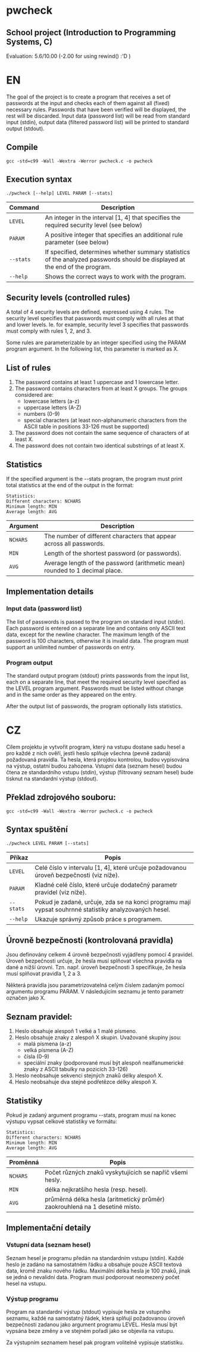 # pwcheck

## School project (Introduction to Programming Systems, C)
Evaluation: 5.6/10.00 (-2.00 for using rewind() :'D )

# EN

The goal of the project is to create a program that receives a set of passwords at the input and checks each of them against all (fixed) necessary rules. Passwords that have been verified will be displayed, the rest will be discarded. Input data (password list) will be read from standard input (stdin), output data (filtered password list) will be printed to standard output (stdout).

## Compile

`gcc -std=c99 -Wall -Wextra -Werror pwcheck.c -o pwcheck`

## Execution syntax

`./pwcheck [--help] LEVEL PARAM [--stats]`

| Command | Description |
| --- | --- |
| `LEVEL` | An integer in the interval [1, 4] that specifies the required security level (see below) |
| `PARAM` | A positive integer that specifies an additional rule parameter (see below) |
| `--stats` | If specified, determines whether summary statistics of the analyzed passwords should be displayed at the end of the program. |
| `--help` | Shows the correct ways to work with the program. |

## Security levels (controlled rules)

A total of 4 security levels are defined, expressed using 4 rules. The security level specifies that passwords must comply with all rules at that and lower levels. Ie. for example, security level 3 specifies that passwords must comply with rules 1, 2, and 3.

Some rules are parameterizable by an integer specified using the PARAM program argument. In the following list, this parameter is marked as X.

## List of rules

1. The password contains at least 1 uppercase and 1 lowercase letter.
2. The password contains characters from at least X groups. The groups considered are:
    - lowercase letters (a-z)
    - uppercase letters (A-Z)
    - numbers (0-9)
    - special characters (at least non-alphanumeric characters from the ASCII table in positions 33-126 must be supported)
3. The password does not contain the same sequence of characters of at least X.
4. The password does not contain two identical substrings of at least X.

## Statistics

If the specified argument is the --stats program, the program must print total statistics at the end of the output in the format:

```
Statistics:
Different characters: NCHARS
Minimum length: MIN
Average length: AVG
```

| Argument | Description |
| --- | --- |
| `NCHARS` | The number of different characters that appear across all passwords. |
| `MIN` | Length of the shortest password (or passwords). |
| `AVG` | Average length of the password (arithmetic mean) rounded to 1 decimal place. |

## Implementation details

### Input data (password list)

The list of passwords is passed to the program on standard input (stdin). Each password is entered on a separate line and contains only ASCII text data, except for the newline character. The maximum length of the password is 100 characters, otherwise it is invalid data. The program must support an unlimited number of passwords on entry.

### Program output

The standard output program (stdout) prints passwords from the input list, each on a separate line, that meet the required security level specified as the LEVEL program argument. Passwords must be listed without change and in the same order as they appeared on the entry.

After the output list of passwords, the program optionally lists statistics.


# CZ

Cílem projektu je vytvořit program, který na vstupu dostane sadu hesel a pro každé z nich ověří, jestli heslo splňuje všechna (pevně zadaná) požadovaná pravidla. Ta hesla, která projdou kontrolou, budou vypisována na výstup, ostatní budou zahozena. Vstupní data (seznam hesel) budou čtena ze standardního vstupu (stdin), výstup (filtrovaný seznam hesel) bude tisknut na standardní výstup (stdout).

## Překlad zdrojového souboru:

`gcc -std=c99 -Wall -Wextra -Werror pwcheck.c -o pwcheck`

## Syntax spuštění

`./pwcheck LEVEL PARAM [--stats]`

| Příkaz | Popis |
| --- | --- |
| `LEVEL` | Celé číslo v intervalu [1, 4], které určuje požadovanou úroveň bezpečnosti (viz níže). |
| `PARAM` | Kladné celé číslo, které určuje dodatečný parametr pravidel (viz níže). |
| `--stats` | Pokud je zadané, určuje, zda se na konci programu mají vypsat souhrnné statistiky analyzovaných hesel. |
| `--help` | Ukazuje správný způsob práce s programem. |

## Úrovně bezpečnosti (kontrolovaná pravidla)

Jsou definovány celkem 4 úrovně bezpečnosti vyjádřeny pomocí 4 pravidel. Úroveň bezpečnosti určuje, že hesla musí splňovat všechna pravidla na dané a nižší úrovni. Tzn. např. úroveň bezpečnosti 3 specifikuje, že hesla musí splňovat pravidla 1, 2 a 3.

Některá pravidla jsou parametrizovatelná celým číslem zadaným pomocí argumentu programu PARAM. V následujícím seznamu je tento parametr označen jako X.

## Seznam pravidel:

1. Heslo obsahuje alespoň 1 velké a 1 malé písmeno.
2. Heslo obsahuje znaky z alespoň X skupin. Uvažované skupiny jsou:
    - malá písmena (a-z)
    - velká písmena (A-Z)
    - čísla (0-9)
    - speciální znaky (podporované musí být alespoň nealfanumerické znaky z ASCII tabulky na pozicích 33-126)
3. Heslo neobsahuje sekvenci stejných znaků délky alespoň X.
4. Heslo neobsahuje dva stejné podřetězce délky alespoň X.

## Statistiky

Pokud je zadaný argument programu --stats, program musí na konec výstupu vypsat celkové statistiky ve formátu:
```
Statistics:
Different characters: NCHARS
Minimum length: MIN
Average length: AVG
```
| Proměnná | Popis |
| --- | --- |
| `NCHARS` | Počet různých znaků vyskytujících se napříč všemi hesly. |
| `MIN` | délka nejkratšího hesla (resp. hesel). |
| `AVG` | průměrná délka hesla (aritmetický průměr) zaokrouhlená na 1 desetiné místo. |

## Implementační detaily

### Vstupní data (seznam hesel)

Seznam hesel je programu předán na standardním vstupu (stdin). Každé heslo je zadáno na samostatném řádku a obsahuje pouze ASCII textová data, kromě znaku nového řádku. Maximální délka hesla je 100 znaků, jinak se jedná o nevalidní data. Program musí podporovat neomezený počet hesel na vstupu.

### Výstup programu

Program na standardní výstup (stdout) vypisuje hesla ze vstupního seznamu, každé na samostatný řádek, která splňují požadovanou úroveň bezpečnosti zadanou jako argument programu LEVEL. Hesla musí být vypsána beze změny a ve stejném pořadí jako se objevila na vstupu.

Za výstupním seznamem hesel pak program volitelně vypisuje statistiku.
